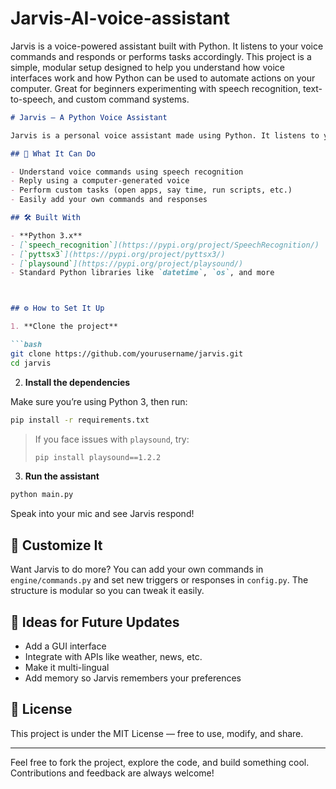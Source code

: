 # Jarvis-AI-voice-assistant

Jarvis is a voice-powered assistant built with Python. It listens to your voice commands and responds or performs tasks accordingly. This project is a simple, modular setup designed to help you understand how voice interfaces work and how Python can be used to automate actions on your computer. Great for beginners experimenting with speech recognition, text-to-speech, and custom command systems.


```Markdown
# Jarvis – A Python Voice Assistant

Jarvis is a personal voice assistant made using Python. It listens to your voice, understands what you’re asking, and responds out loud or performs an action. Think of it as a small step towards building your own smart assistant like Siri or Alexa — but open-source and customizable.

## 🚀 What It Can Do

- Understand voice commands using speech recognition
- Reply using a computer-generated voice
- Perform custom tasks (open apps, say time, run scripts, etc.)
- Easily add your own commands and responses

## 🛠️ Built With

- **Python 3.x**
- [`speech_recognition`](https://pypi.org/project/SpeechRecognition/)
- [`pyttsx3`](https://pypi.org/project/pyttsx3/)
- [`playsound`](https://pypi.org/project/playsound/)
- Standard Python libraries like `datetime`, `os`, and more



## ⚙️ How to Set It Up

1. **Clone the project**

```bash
git clone https://github.com/yourusername/jarvis.git
cd jarvis
```

2. **Install the dependencies**

Make sure you’re using Python 3, then run:

```bash
pip install -r requirements.txt
```

> If you face issues with `playsound`, try:
> ```bash
> pip install playsound==1.2.2
> ```

3. **Run the assistant**

```bash
python main.py
```

Speak into your mic and see Jarvis respond!

## 🎯 Customize It

Want Jarvis to do more? You can add your own commands in `engine/commands.py` and set new triggers or responses in `config.py`. The structure is modular so you can tweak it easily.

## 🔮 Ideas for Future Updates

- Add a GUI interface
- Integrate with APIs like weather, news, etc.
- Make it multi-lingual
- Add memory so Jarvis remembers your preferences

## 📄 License

This project is under the MIT License — free to use, modify, and share.

---

Feel free to fork the project, explore the code, and build something cool. Contributions and feedback are always welcome!
```

